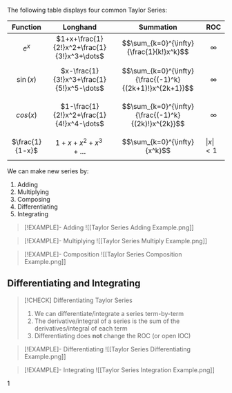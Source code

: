 
The following table displays four common Taylor Series:

|    Function     |                  Longhand                   |                        Summation                        | ROC                |
| :-------------: | :-----------------------------------------: | :-----------------------------------------------------: | ------------------ |
|      $e^x$      | $1+x+\frac{1}{2!}x^2+\frac{1}{3!}x^3+\dots$ |        $$\sum_{k=0}^{\infty}{\frac{1}{k!}x^k}$$         | $$\infty$$         |
|    $\sin(x)$    |  $x-\frac{1}{3!}x^3+\frac{1}{5!}x^5-\dots$  | $$\sum_{k=0}^{\infty}{\frac{(-1)^k}{(2k+1)!}x^{2k+1}}$$ | $$\infty$$         |
|    $cos(x)$     |  $1-\frac{1}{2!}x^2+\frac{1}{4!}x^4-\dots$  |   $$\sum_{k=0}^{\infty}{\frac{(-1)^k}{(2k)!}x^{2k}}$$   | $$\infty$$         |
| $\frac{1}{1-x}$ |             $1+x+x^2+x^3+\dots$             |              $$\sum_{k=0}^{\infty}{x^k}$$               | $\vert x\vert < 1$ |

We can make new series by:
1) Adding
2) Multiplying
3) Composing
4) Differentiating
5) Integrating

> [!EXAMPLE]- Adding
> ![[Taylor Series Adding Example.png]]

> [!EXAMPLE]- Multiplying
> ![[Taylor Series Multiply Example.png]]

> [!EXAMPLE]- Composition
> ![[Taylor Series Composition Example.png]]
## Differentiating and Integrating

> [!CHECK] Differentiating Taylor Series
> 1) We can differentiate/integrate a series term-by-term
> 2) The derivative/integral of a series is the sum of the derivatives/integral of each term
> 3) Differentiating does **not** change the ROC (or open IOC)

> [!EXAMPLE]- Differentiating
> ![[Taylor Series Differentiating Example.png]]

> [!EXAMPLE]- Integrating
> ![[Taylor Series Integration Example.png]]

1
